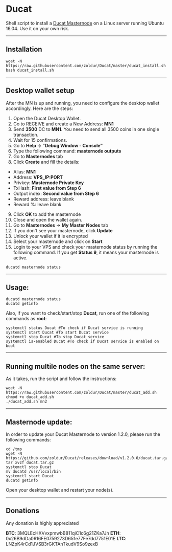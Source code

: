 # Ducat
Shell script to install a [Ducat Masternode](https://www.ducatcoin.io/) on a Linux server running Ubuntu 16.04. Use it on your own risk.
***

## Installation
```
wget -N https://raw.githubusercontent.com/zoldur/Ducat/master/ducat_install.sh
bash ducat_install.sh
```
***

## Desktop wallet setup

After the MN is up and running, you need to configure the desktop wallet accordingly. Here are the steps:
1. Open the Ducat Desktop Wallet.
2. Go to RECEIVE and create a New Address: **MN1**
3. Send **3500** DC to **MN1**. You need to send all 3500 coins in one single transaction.
4. Wait for 15 confirmations.
5. Go to **Help -> "Debug Window - Console"**
6. Type the following command: **masternode outputs**
7. Go to **Masternodes** tab
8. Click **Create** and fill the details:
* Alias: **MN1**
* Address: **VPS_IP:PORT**
* Privkey: **Masternode Private Key**
* TxHash: **First value from Step 6**
* Output index:  **Second value from Step 6**
* Reward address: leave blank
* Reward %: leave blank
9. Click **OK** to add the masternode
11. Close and open the wallet again.
12. Go to **Masternodes** -> **My Master Nodes** tab
13. If you don't see your masternode, click **Update**
14. Unlock your wallet if it is encrypted
15. Select your masternode and click on **Start**
16. Login to your VPS and check your masternode status by running the following command. If you get **Status 9**, it means your masternode is active.
```
ducatd masternode status
```
***

## Usage:
```
ducatd masternode status
ducatd getinfo
```
Also, if you want to check/start/stop **Ducat**, run one of the following commands as **root**:

```
systemctl status Ducat #To check if Ducat service is running
systemctl start Ducat #To start Ducat service
systemctl stop Ducat #To stop Ducat service
systemctl is-enabled Ducat #To check if Ducat service is enabled on boot
```
***

## Running multile nodes on the same server:

As it takes, run the script and follow the instructions:
```
wget -N https://raw.githubusercontent.com/zoldur/Ducat/master/ducat_add.sh
chmod +x ducat_add.sh
./ducat_add.sh mn2
```
***

## Masternode update:
In order to update your Ducat Masternode to version 1.2.0, please run the following commands:
```
cd /tmp
wget -N https://github.com/zoldur/Ducat/releases/download/v1.2.0.0/ducat.tar.gz
tar xvzf ducat.tar.gz
systemctl stop Ducat
mv ducatd /usr/local/bin
systemctl start Ducat
ducatd getinfo
```
Open your desktop wallet and restart your node(s).
***

## Donations

Any donation is highly appreciated

**BTC**: 3MQLEcHXVvxpmwbB811qiC1c6g21ZKa7Jh
**ETH**: 0x26B9dDa0616FE0759273D651e77Fe7dd7751E01E
**LTC**: LNZpK4rCd1JVSB3rGKTAnTkudV9So9zexB
